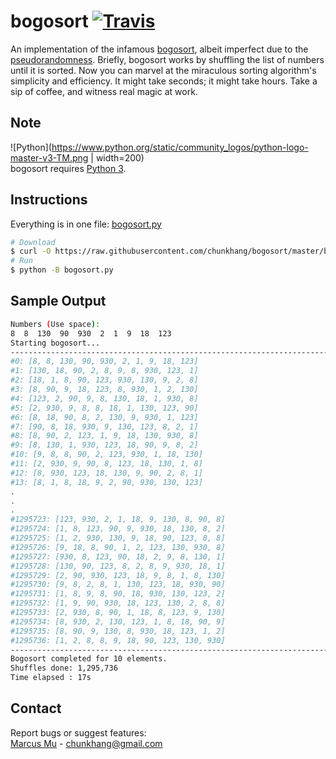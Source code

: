 # bogosort [![Travis](https://img.shields.io/travis/chunkhang/bogosort.svg)](https://travis-ci.org/chunkhang/bogosort)

An implementation of the infamous [bogosort](https://en.wikipedia.org/wiki/Bogosort), albeit imperfect due to the [pseudorandomness](https://docs.python.org/2/library/random.html#random.shuffle). Briefly, bogosort works by shuffling the list of numbers until it is sorted. Now you can marvel at the miraculous sorting algorithm's simplicity and efficiency. It might take seconds; it might take hours. Take a sip of coffee, and witness real magic at work.

## Note

![Python](https://www.python.org/static/community_logos/python-logo-master-v3-TM.png | width=200) <br/>
bogosort requires [Python 3](http://www.diveintopython3.net/installing-python.html).

## Instructions

Everything is in one file: [bogosort.py](https://raw.githubusercontent.com/chunkhang/bogosort/master/bogosort.py)

```sh
# Download
$ curl -O https://raw.githubusercontent.com/chunkhang/bogosort/master/bogosort.py
# Run
$ python -B bogosort.py
```

## Sample Output

```sh
Numbers (Use space):
8  8  130  90  930  2  1  9  18  123
Starting bogosort...
--------------------------------------------------------------------------------
#0: [8, 8, 130, 90, 930, 2, 1, 9, 18, 123]
#1: [130, 18, 90, 2, 8, 9, 8, 930, 123, 1]
#2: [18, 1, 8, 90, 123, 930, 130, 9, 2, 8]
#3: [8, 90, 9, 18, 123, 8, 930, 1, 2, 130]
#4: [123, 2, 90, 9, 8, 130, 18, 1, 930, 8]
#5: [2, 930, 9, 8, 8, 18, 1, 130, 123, 90]
#6: [8, 18, 90, 8, 2, 130, 9, 930, 1, 123]
#7: [90, 8, 18, 930, 9, 130, 123, 8, 2, 1]
#8: [8, 90, 2, 123, 1, 9, 18, 130, 930, 8]
#9: [8, 130, 1, 930, 123, 18, 90, 9, 8, 2]
#10: [9, 8, 8, 90, 2, 123, 930, 1, 18, 130]
#11: [2, 930, 9, 90, 8, 123, 18, 130, 1, 8]
#12: [8, 930, 123, 18, 130, 9, 90, 2, 8, 1]
#13: [8, 1, 8, 18, 9, 2, 90, 930, 130, 123]
. 
.
.
#1295723: [123, 930, 2, 1, 18, 9, 130, 8, 90, 8]
#1295724: [1, 8, 123, 90, 9, 930, 18, 130, 8, 2]
#1295725: [1, 2, 930, 130, 9, 18, 90, 123, 8, 8]
#1295726: [9, 18, 8, 90, 1, 2, 123, 130, 930, 8]
#1295727: [930, 8, 123, 90, 18, 2, 9, 8, 130, 1]
#1295728: [130, 90, 123, 8, 2, 8, 9, 930, 18, 1]
#1295729: [2, 90, 930, 123, 18, 9, 8, 1, 8, 130]
#1295730: [9, 8, 2, 8, 1, 130, 123, 18, 930, 90]
#1295731: [1, 8, 9, 8, 90, 18, 930, 130, 123, 2]
#1295732: [1, 9, 90, 930, 18, 123, 130, 2, 8, 8]
#1295733: [2, 930, 8, 90, 1, 18, 8, 123, 9, 130]
#1295734: [8, 930, 2, 130, 123, 1, 8, 18, 90, 9]
#1295735: [8, 90, 9, 130, 8, 930, 18, 123, 1, 2]
#1295736: [1, 2, 8, 8, 9, 18, 90, 123, 130, 930]
--------------------------------------------------------------------------------
Bogosort completed for 10 elements.
Shuffles done: 1,295,736
Time elapsed : 17s
```

## Contact

Report bugs or suggest features: <br />
[Marcus Mu](http://marcusmu.me) - chunkhang@gmail.com
